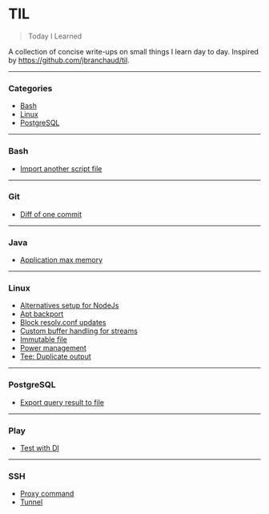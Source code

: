 # TIL

> Today I Learned

A collection of concise write-ups on small things I learn day to day. Inspired by https://github.com/jbranchaud/til.

---

### Categories

* [Bash](#bash)
* [Linux](#linux)
* [PostgreSQL](#postgresql)


---

### Bash

- [Import another script file](bash/import.md)

---

### Git

- [Diff of one commit](git/diff-one.md)

---

### Java

- [Application max memory](java/max-memory.md)

---

### Linux

- [Alternatives setup for NodeJs](linux/alternatives.md)
- [Apt backport](linux/apt-backport.md)
- [Block resolv.conf updates](linux/resolv-conf.md)
- [Custom buffer handling for streams](linux/stdbuf.md)
- [Immutable file](linux/immutable-file.md)
- [Power management](linux/power.md)
- [Tee: Duplicate output](linux/tee.md)

---

### PostgreSQL

- [Export query result to file](postgres/export-query-file.md)

---

### Play

- [Test with DI](play/di-with-application.md)

----

### SSH

  - [Proxy command](ssh/proxy-command.md)
  - [Tunnel](ssh/tunnel.md)
